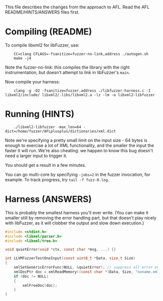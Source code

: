 This file describes the changes from the approach to AFL. Read the AFL README/HINTS/ANSWERS files first.

# Compiling (README)

To compile libxml2 for libFuzzer, use:

```shell
    CC=clang CFLAGS=-fsanitize=fuzzer-no-link,address ./autogen.sh
    make -j4
```

Note the fuzzer-no-link: this compiles the library with the right instrumentation, but doesn't attempt to link in
libFuzzer's `main`.

Now compile your harness:

```shell
    clang -g -O2 -fsanitize=fuzzer,address ./libfuzzer-harness.c -I libxml2/include/ libxml2/.libs/libxml2.a -lz -lm -o libxml2-libfuzzer
```

# Running (HINTS)

```shell
    ./libxml2-libfuzzer -max_len=64 -dict=/home/fuzzer/AFLplusplus/dictionaries/xml.dict
```

Note we're specifying a pretty small limit on the input size - 64 bytes is enough to exercise a lot of XML
functionality, and the smaller the input the faster it will run. We're also cheating: we happen to know this bug doesn't
need a larger input to trigger it.

You should get a result in a few minutes.

You can go multi-core by specifying `-jobs=2` in the fuzzer invocation, for example. To track progress, try
`tail -f fuzz-0.log`.

# Harness (ANSWERS)

This is probably the smallest harness you'll ever write. (You can make it smaller still by removing the error handling
part, but that doesn't play nicely with libFuzzer, as it will clobber the output and slow down execution.)

```c
#include <stdint.h>
#include <libxml/parser.h>
#include <libxml/tree.h>

void quietError(void *ctx, const char *msg, ...) {}

int LLVMFuzzerTestOneInput(const uint8_t *Data, size_t Size)
{
    xmlSetGenericErrorFunc(NULL, &quietError); // suppress all error output
    xmlDocPtr doc = xmlReadMemory((const char *)Data, Size, "noname.xml", NULL, 0);
    if (doc != NULL)
    {
        xmlFreeDoc(doc);
    }
}
```
